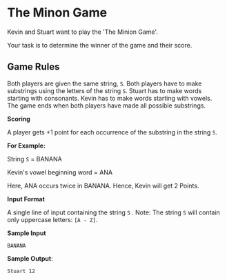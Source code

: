 # The Minon Game

Kevin and Stuart want to play the 'The Minion Game'.

Your task is to determine the winner of the game and their score.

## Game Rules

Both players are given the same string, `S`.
Both players have to make substrings using the letters of the string `S`.
Stuart has to make words starting with consonants.
Kevin has to make words starting with vowels.
The game ends when both players have made all possible substrings.

**Scoring**

A player gets +1 point for each occurrence of the substring in the string `S`.

**For Example:**

String `S` = BANANA

Kevin's vowel beginning word = ANA

Here, ANA occurs twice in BANANA. Hence, Kevin will get 2 Points.

**Input Format**

A single line of input containing the string `S` .
Note: The string `S` will contain only uppercase letters: `[A - Z]`.

**Sample Input**
```
BANANA
```

**Sample Output**:
```
Stuart 12
```
